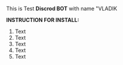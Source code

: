 This is Test **Discrod BOT** with name "VLADIK


**INSTRUCTION FOR INSTALL:**

1. Text
2. Text
3. Text
4. Text
5. Text
